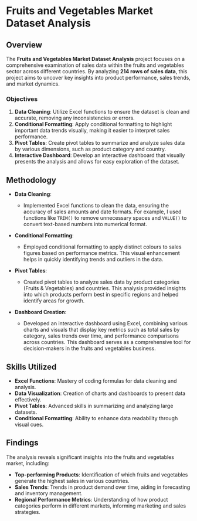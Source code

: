 # Fruits and Vegetables Market Dataset Analysis

## Overview

The **Fruits and Vegetables Market Dataset Analysis** project focuses on a comprehensive examination of sales data within the fruits and vegetables sector across different countries. By analyzing **214 rows of sales data**, this project aims to uncover key insights into product performance, sales trends, and market dynamics.

### Objectives

1. **Data Cleaning**: Utilize Excel functions to ensure the dataset is clean and accurate, removing any inconsistencies or errors.
2. **Conditional Formatting**: Apply conditional formatting to highlight important data trends visually, making it easier to interpret sales performance.
3. **Pivot Tables**: Create pivot tables to summarize and analyze sales data by various dimensions, such as product category and country.
4. **Interactive Dashboard**: Develop an interactive dashboard that visually presents the analysis and allows for easy exploration of the dataset.

## Methodology

- **Data Cleaning**: 
  - Implemented Excel functions to clean the data, ensuring the accuracy of sales amounts and date formats. For example, I used functions like `TRIM()` to remove unnecessary spaces and `VALUE()` to convert text-based numbers into numerical format.
  
- **Conditional Formatting**:
  - Employed conditional formatting to apply distinct colours to sales figures based on performance metrics. This visual enhancement helps in quickly identifying trends and outliers in the data.

- **Pivot Tables**:
  - Created pivot tables to analyze sales data by product categories (Fruits & Vegetables) and countries. This analysis provided insights into which products perform best in specific regions and helped identify areas for growth.

- **Dashboard Creation**:
  - Developed an interactive dashboard using Excel, combining various charts and visuals that display key metrics such as total sales by category, sales trends over time, and performance comparisons across countries. This dashboard serves as a comprehensive tool for decision-makers in the fruits and vegetables business.

## Skills Utilized

- **Excel Functions**: Mastery of coding formulas for data cleaning and analysis.
- **Data Visualization**: Creation of charts and dashboards to present data effectively.
- **Pivot Tables**: Advanced skills in summarizing and analyzing large datasets.
- **Conditional Formatting**: Ability to enhance data readability through visual cues.

## Findings

The analysis reveals significant insights into the fruits and vegetables market, including:

- **Top-performing Products**: Identification of which fruits and vegetables generate the highest sales in various countries.
- **Sales Trends**: Trends in product demand over time, aiding in forecasting and inventory management.
- **Regional Performance Metrics**: Understanding of how product categories perform in different markets, informing marketing and sales strategies.


